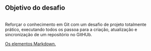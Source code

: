 <h2>Objetivo do desafio</h2>
<br>
Reforçar o conhecimento em Git com um desafio de projeto totalmente prático, executando todos os passoa para a criação, atualização e sincronização de um repositório no GitHUb.
<br>

<a href="https://www.markdownguide.org/basic-syntax/">Os elementos Markdown.</a>
